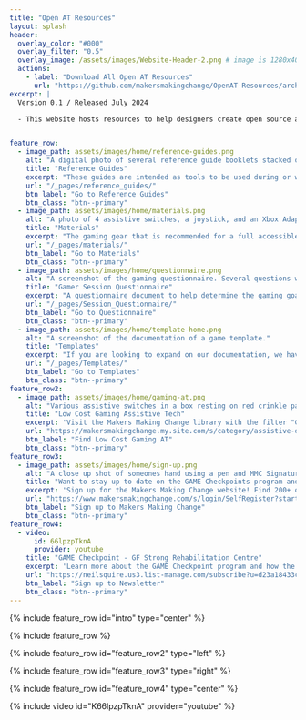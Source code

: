 ```yaml
---
title: "Open AT Resources"
layout: splash
header:
  overlay_color: "#000"
  overlay_filter: "0.5"
  overlay_image: /assets/images/Website-Header-2.png # image is 1280x400px. the height is a bit too tall so I just pushed the text/images down in Canva.
  actions:
    - label: "Download All Open AT Resources"
      url: "https://github.com/makersmakingchange/OpenAT-Resources/archive/refs/heads/main.zip" # direct link to download the Main branch
excerpt: |
  Version 0.1 / Released July 2024

  - This website hosts resources to help designers create open source assistive devices.


feature_row:
  - image_path: assets/images/home/reference-guides.png
    alt: "A digital photo of several reference guide booklets stacked on top of eachother. The main text showing on the booklet is GAME Checkpoint Training" 
    title: "Reference Guides"
    excerpt: "These guides are intended as tools to be used during or while prepping for an adaptive gaming session. Topics cover gaming gear, gaming basics, game guides, and best practices."
    url: "/_pages/reference_guides/"
    btn_label: "Go to Reference Guides"
    btn_class: "btn--primary"
  - image_path: assets/images/home/materials.png
    alt: "A photo of 4 assistive switches, a joystick, and an Xbox Adapitve Controller on a laptop tray with velcro." 
    title: "Materials"
    excerpt: "The gaming gear that is recommended for a full accessible gaming space."
    url: "/_pages/materials/"
    btn_label: "Go to Materials"
    btn_class: "btn--primary"
  - image_path: assets/images/home/questionnaire.png
    alt: "A screenshot of the gaming questionnaire. Several questions with boxes for text or checkboxes."
    title: "Gamer Session Questionnaire"
    excerpt: "A questionnaire document to help determine the gaming goals and possible setup with a gamer. A insights document as well to explain the purpose of the questions."
    url: "/_pages/Session_Questionnaire/" 
    btn_label: "Go to Questionnaire"
    btn_class: "btn--primary"
  - image_path: assets/images/home/template-home.png
    alt: "A screenshot of the documentation of a game template."
    title: "Templates"
    excerpt: "If you are looking to expand on our documentation, we have templated some of the content already for you."
    url: "/_pages/Templates/"
    btn_label: "Go to Templates"
    btn_class: "btn--primary"
feature_row2:
  - image_path: assets/images/home/gaming-at.png
    alt: "Various assistive switches in a box resting on red crinkle packing paper" # complete this once image is fixed.
    title: "Low Cost Gaming Assistive Tech"
    excerpt: 'Visit the Makers Making Change library with the filter "Gaming" and request a device or find the files to build one.'
    url: "https://makersmakingchange.my.site.com/s/category/assistive-devices/0ZGJR00000002Mn4AI?c__results_layout_state=%7B%22page_number%22%3A1%2C%22category_id%22%3A%220ZGJR00000002Mn4AI%22%2C%22refinements%22%3A%5B%7B%22nameOrId%22%3A%22Device_Category__c%22%2C%22type%22%3A%22DistinctValue%22%2C%22attributeType%22%3A%22Custom%22%2C%22values%22%3A%5B%22Gaming%22%5D%7D%5D%7D"
    btn_label: "Find Low Cost Gaming AT"
    btn_class: "btn--primary"
feature_row3:
  - image_path: assets/images/home/sign-up.png
    alt: "A close up shot of someones hand using a pen and MMC Signature Guide device to sign up on a page."
    title: "Want to stay up to date on the GAME Checkpoints program and other programs?"
    excerpt: 'Sign up for the Makers Making Change website! Find 200+ open source low cost assitive technologies, resources, and upcoming events.'
    url: "https://www.makersmakingchange.com/s/login/SelfRegister?startURL=%2Fs%2F%3Ft%3D1706554861397"
    btn_label: "Sign up to Makers Making Change"
    btn_class: "btn--primary"
feature_row4:
  - video:
      id: 66lpzpTknA
      provider: youtube
    title: "GAME Checkpoint - GF Strong Rehabilitation Centre"
    excerpt: 'Learn more about the GAME Checkpoint program and how the GF Strong staff are utilizing the gear and trianing to serve gamers in the Vancouver area.'
    url: "https://neilsquire.us3.list-manage.com/subscribe?u=d23a18433c4afe9206139e240&id=af948441ae"
    btn_label: "Sign up to Newsletter"
    btn_class: "btn--primary"
---
```


{% include feature_row id="intro" type="center" %}

{% include feature_row %}

{% include feature_row id="feature_row2" type="left" %}

{% include feature_row id="feature_row3" type="right" %}

{% include feature_row id="feature_row4" type="center" %}

{% include video id="K66lpzpTknA" provider="youtube" %}